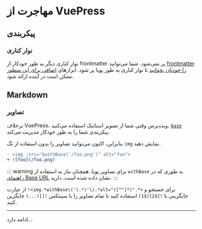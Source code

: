 # مهاجرت از VuePress

## پیکربندی

### نوار کناری

نوار کناری دیگر به طور خودکار از frontmatter پر نمی‌شود. شما می‌توانید [frontmatter را خودتان بخوانید](https://github.com/vuejs/vitepress/issues/572#issuecomment-1170116225) تا نوار کناری به طور پویا پر شود. ابزارهای [اضافی برای این منظور](https://github.com/vuejs/vitepress/issues/96) ممکن است در آینده ارائه شود.

## Markdown

### تصاویر

برخلاف VuePress، ویت‌پرس وقتی شما از تصویر استاتیک استفاده می‌کنید، [`base`](./asset-handling#base-url) پیکربندی شما را به طور خودکار مدیریت می‌کند.

بنابراین، اکنون می‌توانید تصاویر را بدون استفاده از تگ `img` نمایش دهید.

```diff
- <img :src="$withBase('/foo.png')" alt="foo">
+ ![foo](/foo.png)
```

::: warning
برای تصاویر پویا، همچنان نیاز به استفاده از `withBase` به طوری که در [راهنمای Base URL](./asset-handling#base-url) نشان داده شده است، دارید.
:::

از عبارت `!<img.*withBase\('(.*)'\).*alt="([^"]*)".*>` برای جستجو و جایگزینی با `![$2]($1)` استفاده کنید تا تمام تصاویر را با سینتکس `![](...)` جایگزین کنید.

---

ادامه دارد...
